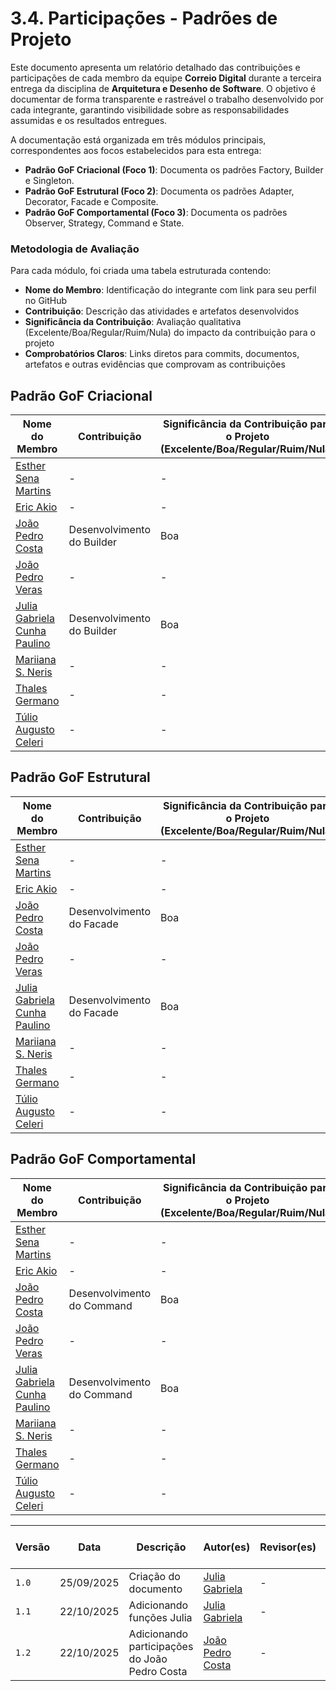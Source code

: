 # 3.4. Participações - Padrões de Projeto

Este documento apresenta um relatório detalhado das contribuições e participações de cada membro da equipe **Correio Digital** durante a terceira entrega da disciplina de **Arquitetura e Desenho de Software**. O objetivo é documentar de forma transparente e rastreável o trabalho desenvolvido por cada integrante, garantindo visibilidade sobre as responsabilidades assumidas e os resultados entregues.

A documentação está organizada em três módulos principais, correspondentes aos focos estabelecidos para esta entrega:

- **Padrão GoF Criacional (Foco 1)**: Documenta os padrões Factory, Builder e Singleton.
- **Padrão GoF Estrutural (Foco 2)**: Documenta os padrões Adapter, Decorator, Facade e Composite.
- **Padrão GoF Comportamental (Foco 3)**: Documenta os padrões Observer, Strategy, Command e State.

### Metodologia de Avaliação

Para cada módulo, foi criada uma tabela estruturada contendo:
- **Nome do Membro**: Identificação do integrante com link para seu perfil no GitHub
- **Contribuição**: Descrição das atividades e artefatos desenvolvidos
- **Significância da Contribuição**: Avaliação qualitativa (Excelente/Boa/Regular/Ruim/Nula) do impacto da contribuição para o projeto
- **Comprobatórios Claros**: Links diretos para commits, documentos, artefatos e outras evidências que comprovam as contribuições

## Padrão GoF Criacional

|Nome do Membro | Contribuição | Significância da Contribuição para o Projeto (Excelente/Boa/Regular/Ruim/Nula) | Comprobatórios Claros (com link)|
|-|-|-|-|
|[Esther Sena Martins](https://github.com/esmsena)|-|-|-|
|[Eric Akio](https://github.com/eric-kingu)|-|-|-|
|[João Pedro Costa](https://github.com/johnaopedro)|Desenvolvimento do Builder|Boa|[Builder](https://github.com/UnBArqDsw2025-2-Turma01/2025.2-T01-G2_CorreioDigital_Entrega_03/blob/main/docs/PadroesDeProjeto/GoFsCriacionais/builder.md)|
|[João Pedro Veras](https://github.com/JoosPerro)|-|-|-|
|[Julia Gabriela Cunha Paulino](https://github.com/JuliaGabP)|Desenvolvimento do Builder|Boa|[Builder](https://github.com/UnBArqDsw2025-2-Turma01/2025.2-T01-G2_CorreioDigital_Entrega_03/blob/main/docs/PadroesDeProjeto/GoFsCriacionais/builder.md)|
|[Mariiana S. Neris](https://github.com/Maryyscreuza)|-|-|-|
|[Thales Germano](https://github.com/thalesgvl)|-|-|-|
|[Túlio Augusto Celeri](https://github.com/TulioCeleri)|-|-|-|


## Padrão GoF Estrutural
|Nome do Membro | Contribuição | Significância da Contribuição para o Projeto (Excelente/Boa/Regular/Ruim/Nula) | Comprobatórios Claros (com link)|
|-|-|-|-|
|[Esther Sena Martins](https://github.com/esmsena)|-|-|-|
|[Eric Akio](https://github.com/eric-kingu)|-|-|-|
|[João Pedro Costa](https://github.com/johnaopedro)|Desenvolvimento do Facade|Boa|[Facade](https://github.com/UnBArqDsw2025-2-Turma01/2025.2-T01-G2_CorreioDigital_Entrega_03/blob/main/docs/PadroesDeProjeto/GoFsEstruturais/facade.md)|
|[João Pedro Veras](https://github.com/JoosPerro)|-|-|-|
|[Julia Gabriela Cunha Paulino](https://github.com/JuliaGabP)|Desenvolvimento do Facade|Boa|[Facade](https://github.com/UnBArqDsw2025-2-Turma01/2025.2-T01-G2_CorreioDigital_Entrega_03/blob/main/docs/PadroesDeProjeto/GoFsEstruturais/facade.md)|
|[Mariiana S. Neris](https://github.com/Maryyscreuza)|-|-|-|
|[Thales Germano](https://github.com/thalesgvl)|-|-|-|
|[Túlio Augusto Celeri](https://github.com/TulioCeleri)|-|-|-

## Padrão GoF Comportamental
|Nome do Membro | Contribuição | Significância da Contribuição para o Projeto (Excelente/Boa/Regular/Ruim/Nula) | Comprobatórios Claros (com link)|
|-|-|-|-|
|[Esther Sena Martins](https://github.com/esmsena)|-|-|-|
|[Eric Akio](https://github.com/eric-kingu)|-|-|-|
|[João Pedro Costa](https://github.com/johnaopedro)|Desenvolvimento do Command|Boa|[Command](https://github.com/UnBArqDsw2025-2-Turma01/2025.2-T01-G2_CorreioDigital_Entrega_03/blob/main/docs/PadroesDeProjeto/GoFsComportamentais/command.md)|
|[João Pedro Veras](https://github.com/JoosPerro)|-|-|-|
|[Julia Gabriela Cunha Paulino](https://github.com/JuliaGabP)|Desenvolvimento do Command|Boa|[Command](https://github.com/UnBArqDsw2025-2-Turma01/2025.2-T01-G2_CorreioDigital_Entrega_03/blob/main/docs/PadroesDeProjeto/GoFsComportamentais/command.md)|
|[Mariiana S. Neris](https://github.com/Maryyscreuza)|-|-|-|
|[Thales Germano](https://github.com/thalesgvl)|-|-|-|
|[Túlio Augusto Celeri](https://github.com/TulioCeleri)|-|-|-|

| Versão |     Data    | Descrição   | Autor(es) | Revisor(es) | Detalhes da revisão | 
| ------ | ----------- | ----------- | --------- | ----------- | --------------------|
| `1.0`  | 25/09/2025  | Criação do documento | [Julia Gabriela](https://github.com/JuliaGabP) | - | - |
| `1.1`  | 22/10/2025  | Adicionando funções Julia| [Julia Gabriela](https://github.com/JuliaGabP) | - | - |
| `1.2`  | 22/10/2025  | Adicionando participações do João Pedro Costa | [João Pedro Costa](https://github.com/johnaopedro) | - | - |